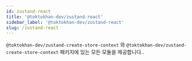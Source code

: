 ```yaml
---
id: zustand-react
title: '@toktokhan-dev/zustand-react'
sidebar_label: '@toktokhan-dev/zustand-react'
slug: /zustand-react
---
```


`@toktokhan-dev/zustand-create-store-context` 와 `@toktokhan-dev/zustand-create-store-context` 패키지에 있는 모든 모듈을 제공합니다..
